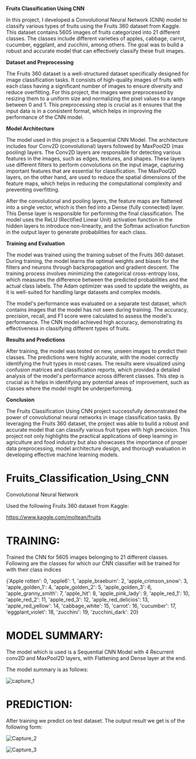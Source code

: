 **Fruits Classification Using CNN**

In this project, I developed a Convolutional Neural Network (CNN) model to classify various types of fruits using the Fruits 360 dataset from Kaggle. This dataset contains 5605 images of fruits categorized into 21 different classes. The classes include different varieties of apples, cabbage, carrot, cucumber, eggplant, and zucchini, among others. The goal was to build a robust and accurate model that can effectively classify these fruit images.

**Dataset and Preprocessing**

The Fruits 360 dataset is a well-structured dataset specifically designed for image classification tasks. It consists of high-quality images of fruits with each class having a significant number of images to ensure diversity and reduce overfitting. For this project, the images were preprocessed by resizing them to a uniform size and normalizing the pixel values to a range between 0 and 1. This preprocessing step is crucial as it ensures that the input data is in a consistent format, which helps in improving the performance of the CNN model.

**Model Architecture**

The model used in this project is a Sequential CNN Model. The architecture includes four Conv2D (convolutional) layers followed by MaxPool2D (max pooling) layers. The Conv2D layers are responsible for detecting various features in the images, such as edges, textures, and shapes. These layers use different filters to perform convolutions on the input image, capturing important features that are essential for classification. The MaxPool2D layers, on the other hand, are used to reduce the spatial dimensions of the feature maps, which helps in reducing the computational complexity and preventing overfitting.

After the convolutional and pooling layers, the feature maps are flattened into a single vector, which is then fed into a Dense (fully connected) layer. This Dense layer is responsible for performing the final classification. The model uses the ReLU (Rectified Linear Unit) activation function in the hidden layers to introduce non-linearity, and the Softmax activation function in the output layer to generate probabilities for each class.

**Training and Evaluation**

The model was trained using the training subset of the Fruits 360 dataset. During training, the model learns the optimal weights and biases for the filters and neurons through backpropagation and gradient descent. The training process involves minimizing the categorical cross-entropy loss, which measures the difference between the predicted probabilities and the actual class labels. The Adam optimizer was used to update the weights, as it is well-suited for handling large datasets and complex models.

The model's performance was evaluated on a separate test dataset, which contains images that the model has not seen during training. The accuracy, precision, recall, and F1 score were calculated to assess the model's performance. The CNN model achieved high accuracy, demonstrating its effectiveness in classifying different types of fruits.

**Results and Predictions**

After training, the model was tested on new, unseen images to predict their classes. The predictions were highly accurate, with the model correctly identifying the fruit types in most cases. The results were visualized using confusion matrices and classification reports, which provided a detailed analysis of the model's performance across different classes. This step is crucial as it helps in identifying any potential areas of improvement, such as classes where the model might be underperforming.

**Conclusion**

The Fruits Classification Using CNN project successfully demonstrated the power of convolutional neural networks in image classification tasks. By leveraging the Fruits 360 dataset, the project was able to build a robust and accurate model that can classify various fruit types with high precision. This project not only highlights the practical applications of deep learning in agriculture and food industry but also showcases the importance of proper data preprocessing, model architecture design, and thorough evaluation in developing effective machine learning models.








# Fruits_Classification_Using_CNN
Convolutional Neural Network

Used the following Fruits 360 dataset from Kaggle:

https://www.kaggle.com/moltean/fruits

# TRAINING:

Trained the CNN for 5605 images belonging to 21 different classes. Following are the classes for which our CNN classifier will be trained for with their class indices

{'Apple rotten': 0,
 'apple6': 1,
 'apple_braeburn': 2,
 'apple_crimson_snow': 3,
 'apple_golden_1': 4,
 'apple_golden_2': 5,
 'apple_golden_3': 6,
 'apple_granny_smith': 7,
 'apple_hit': 8,
 'apple_pink_lady': 9,
 'apple_red_1': 10,
 'apple_red_2': 11,
 'apple_red_3': 12,
 'apple_red_delicios': 13,
 'apple_red_yellow': 14,
 'cabbage_white': 15,
 'carrot': 16,
 'cucumber': 17,
 'eggplant_violet': 18,
 'zucchini': 19,
 'zucchini_dark': 20}
 
 # MODEL SUMMARY:
 
 The model which is used is a Sequential CNN Model with 4 Recurrent conv2D and MaxPool2D layers, with Flattening and Dense layer at the end. 
 
 The model summary is as follows:
 
 ![capture_1](https://user-images.githubusercontent.com/58310295/134747304-6622db7e-7be3-495a-8d8a-63358ecd12a3.JPG)

# PREDICTION:

After training we predict on test dataset. The output result we get is of the following form:

![Capture_2](https://user-images.githubusercontent.com/58310295/134747595-0693f378-0310-4dfa-ad17-7a83a3113c2f.JPG)

![Capture_3](https://user-images.githubusercontent.com/58310295/134747646-0e78d97e-08d4-4a94-b1b2-509205457094.JPG)
